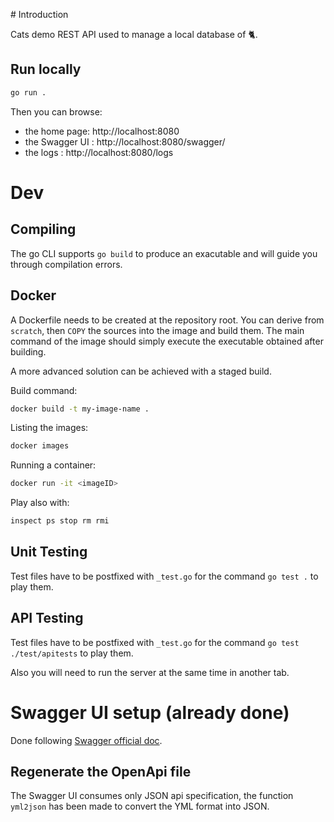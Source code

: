 # Introduction

Cats demo REST API used to manage a local database of 🐈.


## Run locally

``` bash
go run .
```

Then you can browse:
- the home page: http://localhost:8080
- the Swagger UI : http://localhost:8080/swagger/
- the logs : http://localhost:8080/logs

# Dev

## Compiling

The go CLI supports `go build` to produce an exacutable and will guide you through compilation errors.

## Docker

A Dockerfile needs to be created at the repository root.
You can derive from `scratch`, then `COPY` the sources into the image and build them.
The main command of the image should simply execute the executable obtained after building.

A more advanced solution can be achieved with a staged build.

Build command:
``` bash
docker build -t my-image-name .
```

Listing the images:
``` bash
docker images
```

Running a container:
``` bash
docker run -it <imageID>
```

Play also with:
``` bash
inspect ps stop rm rmi
```

## Unit Testing

Test files have to be postfixed with `_test.go` for the command `go test .` to play them.

## API Testing

Test files have to be postfixed with `_test.go` for the command `go test ./test/apitests` to play them.

Also you will need to run the server at the same time in another tab.


# Swagger UI setup (already done)

Done following [Swagger official doc](https://github.com/swagger-api/swagger-ui/blob/master/docs/usage/installation.md#plain-old-htmlcssjs-standalone).

## Regenerate the OpenApi file

The Swagger UI consumes only JSON api specification, the function `yml2json` has been made to convert the YML format into JSON.
